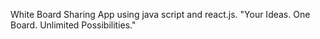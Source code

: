 White Board Sharing App using java script and react.js.
"Your Ideas. One Board. Unlimited Possibilities."
